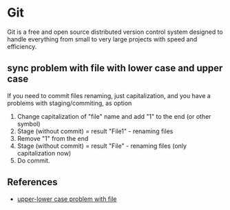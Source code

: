 # Git

Git is a free and open source distributed version control system designed to
handle everything from small to very large projects with speed and efficiency.

## sync problem with file with lower case and upper case

If you need to commit files renaming, just capitalization, and you have a
problems with staging/commiting, as option

1. Change capitalization of "file" name and add "1" to the end (or other symbol)
2. Stage (without commit) = result "File1" - renaming files
3. Remove "1" from the end
4. Stage (without commit) = result "File" - renaming files (only capitalization
   now)
5. Do commit.

## References

* [upper-lower case problem with file](https://github.com/isaacs/github/issues/1520)
